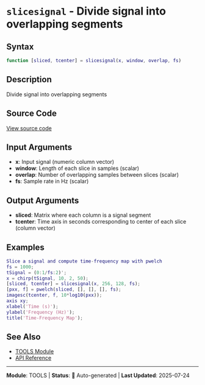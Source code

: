 # `slicesignal` - Divide signal into overlapping segments

## Syntax

```matlab
function [sliced, tcenter] = slicesignal(x, window, overlap, fs)
```

## Description

Divide signal into overlapping segments

## Source Code

[View source code](../../../src/tools/slicesignal.m)

## Input Arguments

- **x**: Input signal (numeric column vector)
- **window**: Length of each slice in samples (scalar)
- **overlap**: Number of overlapping samples between slices (scalar)
- **fs**: Sample rate in Hz (scalar)

## Output Arguments

- **sliced**: Matrix where each column is a signal segment
- **tcenter**: Time axis in seconds corresponding to center of each slice (column vector)

## Examples

```matlab
Slice a signal and compute time-frequency map with pwelch
fs = 1000;
tSignal = (0:1/fs:2)';
x = chirp(tSignal, 10, 2, 50);
[sliced, tcenter] = slicesignal(x, 256, 128, fs);
[pxx, f] = pwelch(sliced, [], [], [], fs);
imagesc(tcenter, f, 10*log10(pxx));
axis xy;
xlabel('Time (s)');
ylabel('Frequency (Hz)');
title('Time-Frequency Map');
```

## See Also

- [TOOLS Module](README.md)
- [API Reference](../README.md)

---

**Module**: TOOLS | **Status**: 🔄 Auto-generated | **Last Updated**: 2025-07-24
